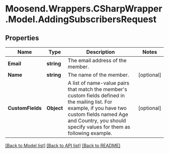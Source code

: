 # Moosend.Wrappers.CSharpWrapper.Model.AddingSubscribersRequest
## Properties

Name | Type | Description | Notes
------------ | ------------- | ------------- | -------------
**Email** | **string** | The email address of the member. | 
**Name** | **string** | The name of the member. | [optional] 
**CustomFields** | **Object** | A list of name-value pairs that match the member&#39;s custom fields defined in the mailing list.  For example, if you have two custom fields named Age and Country, you should specify values for them as following example. | [optional] 

[[Back to Model list]](../README.md#documentation-for-models) [[Back to API list]](../README.md#documentation-for-api-endpoints) [[Back to README]](../README.md)

